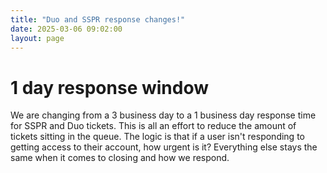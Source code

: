 ```yaml
---
title: "Duo and SSPR response changes!"
date: 2025-03-06 09:02:00
layout: page
---
```

# 1 day response window
We are changing from a 3 business day to a 1 business day response time for SSPR and Duo tickets. This is all an effort to reduce the amount of tickets sitting in the queue. The logic is that if a user isn't responding to getting access to their account, how urgent is it? Everything else stays the same when it comes to closing and how we respond.